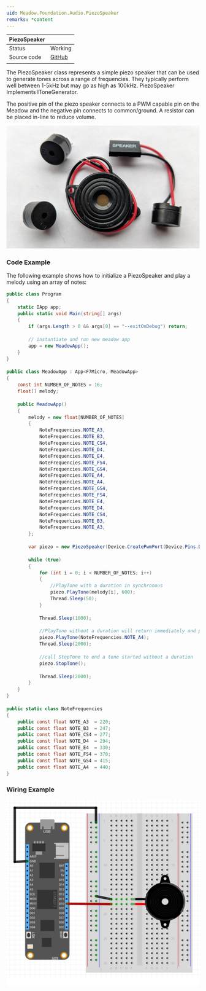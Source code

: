 ```yaml
---
uid: Meadow.Foundation.Audio.PiezoSpeaker
remarks: *content
---
```


| PiezoSpeaker |             |
|-----------|-------------|
| Status        | Working             |
| Source code        | [GitHub](https://github.com/WildernessLabs/Meadow.Foundation/tree/master/Source/Meadow.Foundation.Core/Speakers)            |
| | |

The PiezoSpeaker class represents a simple piezo speaker that can be used to generate tones across a range of frequencies. They typically perform well between 1-5kHz but may go as high as 100kHz. PiezoSpeaker Implements IToneGenerator.

The positive pin of the piezo speaker connects to a PWM capable pin on the Meadow and the negative pin connects to common/ground. A resistor can be placed in-line to reduce volume.

![](../../API_Assets/Meadow.Foundation.Audio.PiezoSpeaker/img_PiezoSpeaker.jpg)

### Code Example

The following example shows how to initialize a PiezoSpeaker and play a melody using an array of notes:

```csharp
public class Program
{
    static IApp app;
    public static void Main(string[] args)
    {
        if (args.Length > 0 && args[0] == "--exitOnDebug") return;

        // instantiate and run new meadow app
        app = new MeadowApp();
    }
}

public class MeadowApp : App<F7Micro, MeadowApp>
{
    const int NUMBER_OF_NOTES = 16;
    float[] melody;

    public MeadowApp()
    {
        melody = new float[NUMBER_OF_NOTES]
        {
            NoteFrequencies.NOTE_A3,
            NoteFrequencies.NOTE_B3,
            NoteFrequencies.NOTE_CS4,
            NoteFrequencies.NOTE_D4,
            NoteFrequencies.NOTE_E4,
            NoteFrequencies.NOTE_FS4,
            NoteFrequencies.NOTE_GS4,
            NoteFrequencies.NOTE_A4,
            NoteFrequencies.NOTE_A4,
            NoteFrequencies.NOTE_GS4,
            NoteFrequencies.NOTE_FS4,
            NoteFrequencies.NOTE_E4,
            NoteFrequencies.NOTE_D4,
            NoteFrequencies.NOTE_CS4,
            NoteFrequencies.NOTE_B3,
            NoteFrequencies.NOTE_A3,
        };

        var piezo = new PiezoSpeaker(Device.CreatePwmPort(Device.Pins.D10));

        while (true)
        {
            for (int i = 0; i < NUMBER_OF_NOTES; i++)
            {
                //PlayTone with a duration in synchronous
                piezo.PlayTone(melody[i], 600);
                Thread.Sleep(50);
            }

            Thread.Sleep(1000);

            //PlayTone without a duration will return immediately and play the tone
            piezo.PlayTone(NoteFrequencies.NOTE_A4);
            Thread.Sleep(2000);

            //call StopTone to end a tone started without a duration
            piezo.StopTone();

            Thread.Sleep(2000);
        }
    }
}

public static class NoteFrequencies
{
    public const float NOTE_A3  = 220;
    public const float NOTE_B3  = 247;
    public const float NOTE_CS4 = 277;
    public const float NOTE_D4  = 294;
    public const float NOTE_E4  = 330;
    public const float NOTE_FS4 = 370;
    public const float NOTE_GS4 = 415;
    public const float NOTE_A4  = 440;
}

```

### Wiring Example

![](../../API_Assets/Meadow.Foundation.Audio.PiezoSpeaker/PiezoSpeaker.svg)